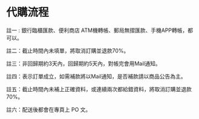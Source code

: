 # 代購流程

註一 : 銀行臨櫃匯款、便利商店 ATM機轉帳、郵局無摺匯款、手機APP轉帳，都可以。

註二：截止時間內未填單，將取消訂購並退款70%。

註三：非回歸期約3天內，回歸期約5天內，對帳完會用Mail通知。

註四：表示訂單成立，如需補款將以Mail通知，是否補款請以商品公告為主。

註五：截止時間內未補上正確資料，或連續兩次都給錯資料，將取消訂購並退款70%。

註六：配送後都會在專頁上 PO 文。

